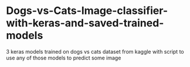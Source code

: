 # Dogs-vs-Cats-Image-classifier-with-keras-and-saved-trained-models
3 keras models trained on dogs vs cats dataset from kaggle with script to use any of those models to predict some image
